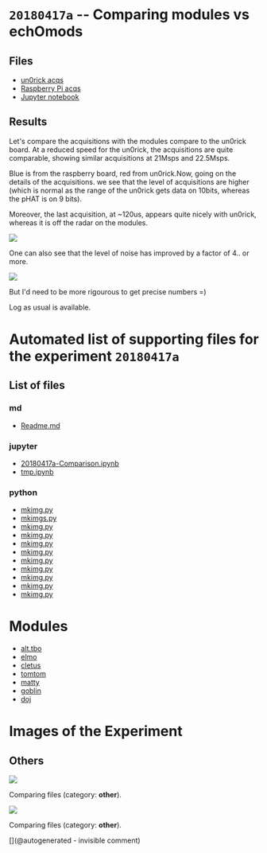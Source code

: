 # `20180417a` -- Comparing modules vs echOmods

## Files

* [un0rick acqs](/include/20180417a/20180403a.npz)
* [Raspberry Pi acqs](/include/20180417a/20180415r.npz)
* [Jupyter notebook](/include/20180417a/20180417a-Comparison.ipynb)

## Results

Let's compare the acquisitions with the modules compare to the un0rick board. At a reduced speed for the un0rick, the acquisitions are quite comparable, showing similar acquisitions at 21Msps and 22.5Msps.

Blue is from the raspberry board, red from un0rick.Now, going on the details of the acquisitions. we see that the level of acquisitions are higher (which is normal as the range of the un0rick gets data on 10bits, whereas the pHAT is on 9 bits).

Moreover, the last acquisition, at ~120us, appears quite nicely with un0rick, whereas it is off the radar on the modules.

![](/include/20180417a/comparing.jpg)

​One can also see that the level of noise has improved by a factor of 4.. or more.

![](/include/20180417a/details.jpg)

But I'd need to be more rigourous to get precise numbers =)

Log as usual is available.


# Automated list of supporting files for the __experiment `20180417a`__

## List of files

### md

* [Readme.md](/include/20180417a/Readme.md)


### jupyter

* [20180417a-Comparison.ipynb](/include/20180417a/20180417a-Comparison.ipynb)
* [tmp.ipynb](/tmp.ipynb)


### python

* [mkimg.py](/include/images/202005/apogee/mkimg.py)
* [mkimgs.py](/pic0/data/20240413a/mkimgs.py)
* [mkimg.py](/include/images/202005/myapo/mkimg.py)
* [mkimg.py](/include/20180417a/mkimg.py)
* [mkimg.py](/include/20200809r/images/apogee5MHz/mkimg.py)
* [mkimg.py](/include/20200809r/images/bard/mkimg.py)
* [mkimg.py](/include/images/202005/duc2m/mkimg.py)
* [mkimg.py](/include/20200809r/images/hp2121/mkimg.py)
* [mkimg.py](/include/20200809r/images/ausonics75/mkimg.py)
* [mkimg.py](/include/20200809r/mkimg.py)
* [mkimg.py](/include/images/202005/linscan/mkimg.py)





# Modules

* [alt.tbo](/retired/alt.tbo/)
* [elmo](/elmo/)
* [cletus](/retired/cletus/)
* [tomtom](/retired/tomtom/)
* [matty](/matty/)
* [goblin](/goblin/)
* [doj](/doj/)




# Images of the Experiment

## Others

![](/include/20180417a/details.jpg)

Comparing files (category: __other__).

![](/include/20180417a/comparing.jpg)

Comparing files (category: __other__).










[](@autogenerated - invisible comment)